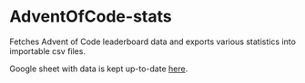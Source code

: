 # AdventOfCode-stats

Fetches Advent of Code leaderboard data and exports various statistics into importable csv files.

Google sheet with data is kept up-to-date [here](https://docs.google.com/spreadsheets/d/1UFTD4h9c3bqC3uEY9QvR6WLahpAsHcgdDfp3qpR5lXc/edit?usp=sharing).
